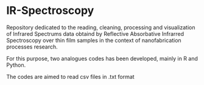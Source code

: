 # IR-Spectroscopy

Repository dedicated to the reading, cleaning, processing and visualization of Infrared Spectrums data obtaind by Reflective Absorbative Infrarred Spectroscopy over thin film samples in the context of nanofabrication processes research.

For this purpose, two analogues codes has been developed, mainly in R and Python.

The codes are aimed to read csv files in .txt format
